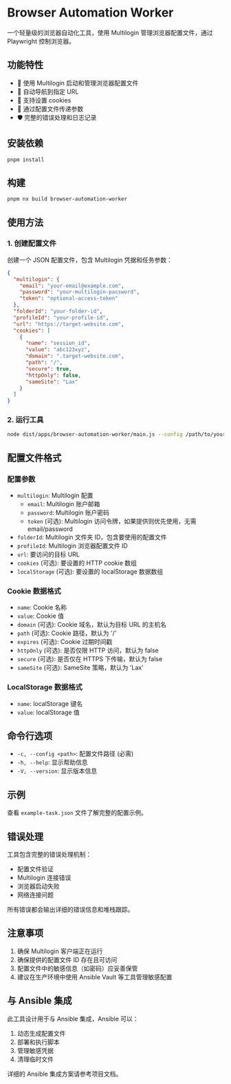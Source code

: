 # Browser Automation Worker

一个轻量级的浏览器自动化工具，使用 Multilogin 管理浏览器配置文件，通过 Playwright 控制浏览器。

## 功能特性

- 🚀 使用 Multilogin 启动和管理浏览器配置文件
- 🎯 自动导航到指定 URL
- 🍪 支持设置 cookies
- 📄 通过配置文件传递参数
- 🛡️ 完整的错误处理和日志记录

## 安装依赖

```bash
pnpm install
```

## 构建

```bash
pnpm nx build browser-automation-worker
```

## 使用方法

### 1. 创建配置文件

创建一个 JSON 配置文件，包含 Multilogin 凭据和任务参数：

```json
{
  "multilogin": {
    "email": "your-email@example.com",
    "password": "your-multilogin-password",
    "token": "optional-access-token"
  },
  "folderId": "your-folder-id",
  "profileId": "your-profile-id",
  "url": "https://target-website.com",
  "cookies": [
    {
      "name": "session_id",
      "value": "abc123xyz",
      "domain": ".target-website.com",
      "path": "/",
      "secure": true,
      "httpOnly": false,
      "sameSite": "Lax"
    }
  ]
}
```

### 2. 运行工具

```bash
node dist/apps/browser-automation-worker/main.js --config /path/to/your/task.json
```

## 配置文件格式

### 配置参数

- `multilogin`: Multilogin 配置
  - `email`: Multilogin 账户邮箱
  - `password`: Multilogin 账户密码
  - `token` (可选): Multilogin 访问令牌，如果提供则优先使用，无需 email/password
- `folderId`: Multilogin 文件夹 ID，包含要使用的配置文件
- `profileId`: Multilogin 浏览器配置文件 ID
- `url`: 要访问的目标 URL
- `cookies` (可选): 要设置的 HTTP cookie 数组
- `localStorage` (可选): 要设置的 localStorage 数据数组

### Cookie 数据格式

- `name`: Cookie 名称
- `value`: Cookie 值
- `domain` (可选): Cookie 域名，默认为目标 URL 的主机名
- `path` (可选): Cookie 路径，默认为 '/'
- `expires` (可选): Cookie 过期时间戳
- `httpOnly` (可选): 是否仅限 HTTP 访问，默认为 false
- `secure` (可选): 是否仅在 HTTPS 下传输，默认为 false
- `sameSite` (可选): SameSite 策略，默认为 'Lax'

### LocalStorage 数据格式

- `name`: localStorage 键名
- `value`: localStorage 值

## 命令行选项

- `-c, --config <path>`: 配置文件路径 (必需)
- `-h, --help`: 显示帮助信息
- `-V, --version`: 显示版本信息

## 示例

查看 `example-task.json` 文件了解完整的配置示例。

## 错误处理

工具包含完整的错误处理机制：

- 配置文件验证
- Multilogin 连接错误
- 浏览器启动失败
- 网络连接问题

所有错误都会输出详细的错误信息和堆栈跟踪。

## 注意事项

1. 确保 Multilogin 客户端正在运行
2. 确保提供的配置文件 ID 存在且可访问
3. 配置文件中的敏感信息（如密码）应妥善保管
4. 建议在生产环境中使用 Ansible Vault 等工具管理敏感配置

## 与 Ansible 集成

此工具设计用于与 Ansible 集成，Ansible 可以：

1. 动态生成配置文件
2. 部署和执行脚本
3. 管理敏感凭据
4. 清理临时文件

详细的 Ansible 集成方案请参考项目文档。
